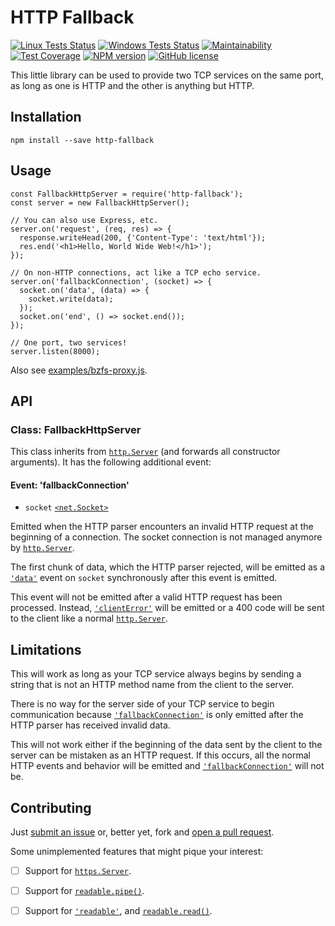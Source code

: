# HTTP Fallback

[![Linux Tests Status](https://img.shields.io/travis/ariofrio/http-fallback.svg?label=linux+tests)](https://travis-ci.org/ariofrio/http-fallback)
[![Windows Tests Status](https://img.shields.io/appveyor/ci/ariofrio/http-fallback.svg?label=windows+tests)](https://ci.appveyor.com/project/ariofrio/http-fallback)
[![Maintainability](https://img.shields.io/codeclimate/maintainability/ariofrio/http-fallback.svg)](https://codeclimate.com/github/ariofrio/http-fallback/maintainability)
[![Test Coverage](https://img.shields.io/codeclimate/c/ariofrio/http-fallback.svg)](https://codeclimate.com/github/ariofrio/http-fallback/test_coverage)
[![NPM version](https://img.shields.io/npm/v/http-fallback.svg)](https://www.npmjs.com/package/http-fallback)
[![GitHub license](https://img.shields.io/github/license/ariofrio/http-fallback.svg)](https://github.com/ariofrio/http-fallback/blob/master/LICENSE)

This little library can be used to provide two TCP services on the same port, as long as one is HTTP and the other is anything but HTTP.

## Installation

```
npm install --save http-fallback
```

## Usage

```
const FallbackHttpServer = require('http-fallback');
const server = new FallbackHttpServer();

// You can also use Express, etc.
server.on('request', (req, res) => {
  response.writeHead(200, {'Content-Type': 'text/html'});
  res.end('<h1>Hello, World Wide Web!</h1>');
});

// On non-HTTP connections, act like a TCP echo service.
server.on('fallbackConnection', (socket) => {
  socket.on('data', (data) => {
    socket.write(data);
  });
  socket.on('end', () => socket.end());
});

// One port, two services!
server.listen(8000);

```

Also see [examples/bzfs-proxy.js](https://github.com/ariofrio/http-fallback/blob/master/examples/bzfs-proxy.js).

## API

### Class: FallbackHttpServer

This class inherits from [`http.Server`] (and forwards all constructor arguments). It has the following additional event:

#### Event: 'fallbackConnection'

- `socket` [`<net.Socket>`][`net.Socket`]

Emitted when the HTTP parser encounters an invalid HTTP request at the beginning of a connection. The socket connection is not managed anymore by [`http.Server`].

The first chunk of data, which the HTTP parser rejected, will be emitted as a [`'data'`] event on `socket` synchronously after this event is emitted.

This event will not be emitted after a valid HTTP request has been processed. Instead, [`'clientError'`] will be emitted or a 400 code will be sent to the client like a normal [`http.Server`].

## Limitations

This will work as long as your TCP service always begins by sending a string that is not an HTTP method name from the client to the server.

There is no way for the server side of your TCP service to begin communication because [`'fallbackConnection'`] is only emitted after the HTTP parser has received invalid data.

This will not work either if the beginning of the data sent by the client to the server can be mistaken as an HTTP request. If this occurs, all the normal HTTP events and behavior will be emitted and [`'fallbackConnection'`] will not be.

## Contributing

Just [submit an issue](https://github.com/ariofrio/http-fallback/issues) or, better yet, fork and [open a pull request](https://github.com/ariofrio/http-fallback/pulls).

Some unimplemented features that might pique your interest:

- [ ] Support for [`https.Server`].
- [ ] Support for [`readable.pipe()`].
- [ ] Support for [`'readable'`], and [`readable.read()`].


  [`http.Server`]: https://nodejs.org/docs/latest-v8.x/api/http.html#http_class_http_server
  [`https.Server`]: https://nodejs.org/docs/latest-v8.x/api/https.html#https_class_https_server
  [`net.Socket`]: https://nodejs.org/docs/latest-v8.x/api/net.html#net_class_net_socket

  [`readable.pipe()`]: https://nodejs.org/docs/latest-v8.x/api/stream.html#stream_readable_pipe_destination_options
  [`readable.read()`]: https://nodejs.org/docs/latest-v8.x/api/stream.html#stream_readable_read_size

  [`'clientError'`]: https://nodejs.org/docs/latest-v8.x/api/http.html#http_event_clienterror
  [`'data'`]: https://nodejs.org/docs/latest-v8.x/api/net.html#net_event_data
  [`'readable'`]: https://nodejs.org/docs/latest-v8.x/api/stream.html#stream_event_readable

  [`'fallbackConnection'`]: #event-fallbackconnection
